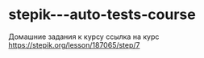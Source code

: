 # stepik---auto-tests-course
Домашние задания к курсу
ссылка на курс
https://stepik.org/lesson/187065/step/7
